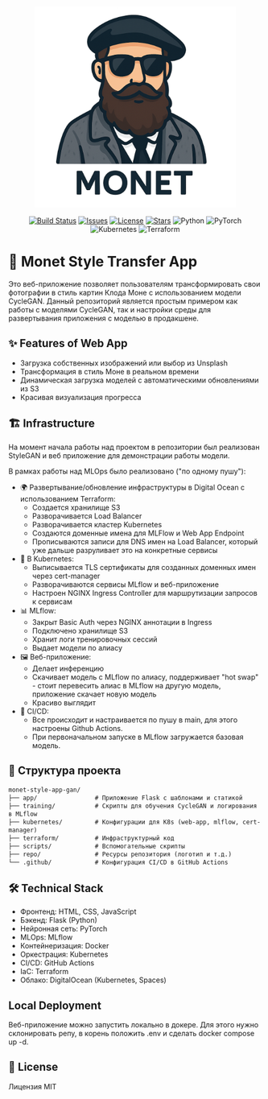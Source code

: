 <p align="center">
  <img src="repo/logo.png" width="400" alt="Monet Style Transfer Logo">
</p>

<p align="center">
  <a href="https://github.com/kopistas/monet-style-app-gan/actions"><img src="https://github.com/kopistas/monet-style-app-gan/workflows/Build%20and%20Push%20Docker%20Image/badge.svg" alt="Build Status"></a>
  <a href="https://github.com/kopistas/monet-style-app-gan/issues"><img src="https://img.shields.io/github/issues/kopistas/monet-style-app-gan.svg" alt="Issues"></a>
  <a href="https://github.com/kopistas/monet-style-app-gan/blob/main/LICENSE"><img src="https://img.shields.io/github/license/kopistas/monet-style-app-gan.svg" alt="License"></a>
  <a href="https://github.com/kopistas/monet-style-app-gan/stargazers"><img src="https://img.shields.io/github/stars/kopistas/monet-style-app-gan.svg" alt="Stars"></a>
  <img src="https://img.shields.io/badge/python-3.9+-blue.svg" alt="Python">
  <img src="https://img.shields.io/badge/pytorch-2.0+-orange.svg" alt="PyTorch">
  <img src="https://img.shields.io/badge/kubernetes-1.25+-green.svg" alt="Kubernetes">
  <img src="https://img.shields.io/badge/terraform-1.0+-purple.svg" alt="Terraform">
</p>

# 🎨 Monet Style Transfer App

Это веб-приложение позволяет пользователям трансформировать свои фотографии в стиль картин Клода Моне с использованием модели CycleGAN. Данный репозиторий является простым примером как работы с моделями CycleGAN, так и настройки среды для развертывания приложения с моделью в продакшене.

## ✨ Features of Web App

- Загрузка собственных изображений или выбор из Unsplash
- Трансформация в стиль Моне в реальном времени
- Динамическая загрузка моделей с автоматическими обновлениями из S3
- Красивая визуализация прогресса

## 🏗️ Infrastructure

На момент начала работы над проектом в репозитории был реализован StyleGAN и веб приложение для демонстрации работы модели. 

В рамках работы над MLOps было реализовано ("по одному пушу"): 

- 🌍 Развертывание/обновление инфраструктуры в Digital Ocean с использованием Terraform:
  - Создается хранилище S3
  - Разворачивается Load Balancer
  - Разворачивается кластер Kubernetes
  - Создаются доменные имена для MLFlow и Web App Endpoint
  - Прописываются записи для DNS имен на Load Balancer, который уже дальше разруливает это на конкретные сервисы
- 🔄 В Kubernetes: 
  - Выписывается TLS сертификаты для созданных доменных имен через cert-manager
  - Разворачиваются сервисы MLflow и веб-приложение
  - Настроен NGINX Ingress Controller для маршрутизации запросов к сервисам
- 📊 MLflow: 
  - Закрыт Basic Auth через NGINX аннотации в Ingress
  - Подключено хранилище S3
  - Хранит логи тренировочных сессий
  - Выдает модели по алиасу
- 🖼️ Веб-приложение: 
  - Делает инференцию
  - Скачивает модель с MLflow по алиасу, поддерживает "hot swap" - стоит перевесить алиас в MLflow на другую модель, приложение скачает новую модель
  - Красиво выглядит
- 🚀 СI/CD: 
  - Все происходит и настраивается по пушу в main, для этого настроены Github Actions. 
  - При первоначальном запуске в MLflow загружается базовая модель. 

## 📂 Структура проекта

```
monet-style-app-gan/
├── app/                # Приложение Flask с шаблонами и статикой
├── training/           # Скрипты для обучения CycleGAN и логирования в MLflow
├── kubernetes/         # Конфигурации для K8s (web-app, mlflow, cert-manager)
├── terraform/          # Инфраструктурный код
├── scripts/            # Вспомогательные скрипты
├── repo/               # Ресурсы репозитория (логотип и т.д.)
└── .github/            # Конфигурация CI/CD в GitHub Actions
```

## 🛠️ Technical Stack

- Фронтенд: HTML, CSS, JavaScript
- Бэкенд: Flask (Python)
- Нейронная сеть: PyTorch
- MLOps: MLflow
- Контейнеризация: Docker
- Оркестрация: Kubernetes
- CI/CD: GitHub Actions
- IaC: Terraform
- Облако: DigitalOcean (Kubernetes, Spaces)

## Local Deployment 

Веб-приложение можно запустить локально в докере. Для этого нужно склонировать репу, в корень положить .env и сделать docker compose up -d.

## 📄 License

Лицензия MIT 
